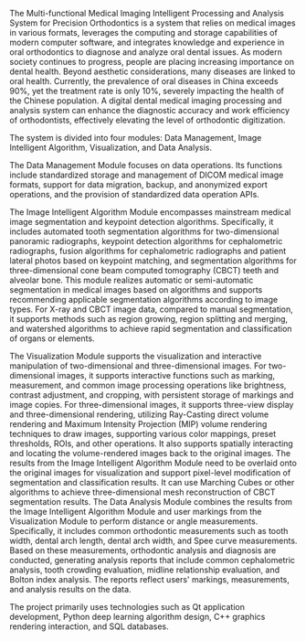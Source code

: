 The Multi-functional Medical Imaging Intelligent Processing and Analysis System for Precision Orthodontics is a system that relies on medical images in various formats, leverages the computing and storage capabilities of modern computer software, and integrates knowledge and experience in oral orthodontics to diagnose and analyze oral dental issues. As modern society continues to progress, people are placing increasing importance on dental health. Beyond aesthetic considerations, many diseases are linked to oral health. Currently, the prevalence of oral diseases in China exceeds 90%, yet the treatment rate is only 10%, severely impacting the health of the Chinese population. A digital dental medical imaging processing and analysis system can enhance the diagnostic accuracy and work efficiency of orthodontists, effectively elevating the level of orthodontic digitization.

The system is divided into four modules: Data Management, Image Intelligent Algorithm, Visualization, and Data Analysis.

The Data Management Module focuses on data operations. Its functions include standardized storage and management of DICOM medical image formats, support for data migration, backup, and anonymized export operations, and the provision of standardized data operation APIs.

The Image Intelligent Algorithm Module encompasses mainstream medical image segmentation and keypoint detection algorithms. Specifically, it includes automated tooth segmentation algorithms for two-dimensional panoramic radiographs, keypoint detection algorithms for cephalometric radiographs, fusion algorithms for cephalometric radiographs and patient lateral photos based on keypoint matching, and segmentation algorithms for three-dimensional cone beam computed tomography (CBCT) teeth and alveolar bone. This module realizes automatic or semi-automatic segmentation in medical images based on algorithms and supports recommending applicable segmentation algorithms according to image types. For X-ray and CBCT image data, compared to manual segmentation, it supports methods such as region growing, region splitting and merging, and watershed algorithms to achieve rapid segmentation and classification of organs or elements.

The Visualization Module supports the visualization and interactive manipulation of two-dimensional and three-dimensional images. For two-dimensional images, it supports interactive functions such as marking, measurement, and common image processing operations like brightness, contrast adjustment, and cropping, with persistent storage of markings and image copies. For three-dimensional images, it supports three-view display and three-dimensional rendering, utilizing Ray-Casting direct volume rendering and Maximum Intensity Projection (MIP) volume rendering techniques to draw images, supporting various color mappings, preset thresholds, ROIs, and other operations. It also supports spatially interacting and locating the volume-rendered images back to the original images. The results from the Image Intelligent Algorithm Module need to be overlaid onto the original images for visualization and support pixel-level modification of segmentation and classification results. It can use Marching Cubes or other algorithms to achieve three-dimensional mesh reconstruction of CBCT segmentation results.
The Data Analysis Module combines the results from the Image Intelligent Algorithm Module and user markings from the Visualization Module to perform distance or angle measurements. Specifically, it includes common orthodontic measurements such as tooth width, dental arch length, dental arch width, and Spee curve measurements. Based on these measurements, orthodontic analysis and diagnosis are conducted, generating analysis reports that include common cephalometric analysis, tooth crowding evaluation, midline relationship evaluation, and Bolton index analysis. The reports reflect users' markings, measurements, and analysis results on the data.

The project primarily uses technologies such as Qt application development, Python deep learning algorithm design, C++ graphics rendering interaction, and SQL databases.

